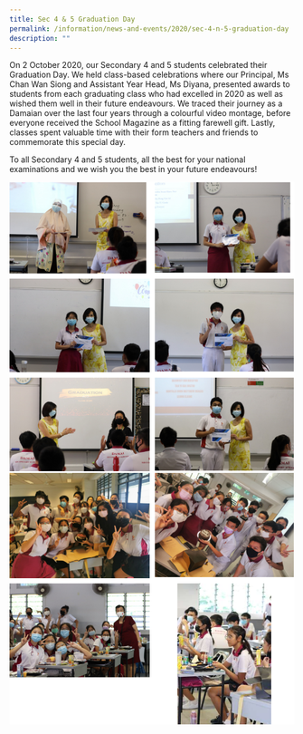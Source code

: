 ```yaml
---
title: Sec 4 & 5 Graduation Day
permalink: /information/news-and-events/2020/sec-4-n-5-graduation-day
description: ""
---
```

<p>On 2 October 2020, our Secondary 4 and 5 students celebrated their Graduation Day. We held class-based celebrations where our Principal, Ms Chan Wan Siong and Assistant Year Head, Ms Diyana, presented awards to students from each graduating class who had excelled in 2020 as well as wished them well in their future endeavours. We traced their journey as a Damaian over the last four years through a colourful video montage, before everyone received the School Magazine as a fitting farewell gift. Lastly, classes spent valuable time with their form teachers and friends to commemorate this special day.</p>
<p>To all Secondary 4 and 5 students, all the best for your national examinations and we wish you the best in your future endeavours!</p>
<img src="/images/grad1.png"><br>
<img src="/images/grad2.png">